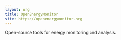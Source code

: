 ```yaml
---
layout: org
title: OpenEnergyMonitor
site: https://openenergymonitor.org
---
```

Open-source tools for energy monitoring and analysis.
